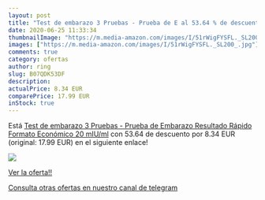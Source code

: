 ```yaml
---
layout: post
title: "Test de embarazo 3 Pruebas - Prueba de E al 53.64 % de descuento"
date: 2020-06-25 11:33:34
thumbnailImage: "https://m.media-amazon.com/images/I/51rWigFYSFL._SL200_.jpg"
images: ["https://m.media-amazon.com/images/I/51rWigFYSFL._SL200_.jpg"]
comments: true
category: ofertas
author: ring
slug: B07QDK53DF
description:
actualPrice: 8.34 EUR
comparePrice: 17.99 EUR
inStock: true
---
```


Está [Test de embarazo 3 Pruebas - Prueba de Embarazo Resultado Rápido Formato Económico 20 mIU/ml](https://www.amazon.com/dp/B07QDK53DF/?tag=redken08-20) con 53.64 de descuento por 8.34 EUR (original: 17.99 EUR) en el siguiente enlace!

[![](https://m.media-amazon.com/images/I/51rWigFYSFL._SL200_.jpg)](https://www.amazon.com/dp/B07QDK53DF/?tag=redken08-20)

[Ver la oferta!!](https://www.amazon.com/dp/B07QDK53DF/?tag=redken08-20)

[Consulta otras ofertas en nuestro canal de telegram](https://t.me/s/ofertas25)
